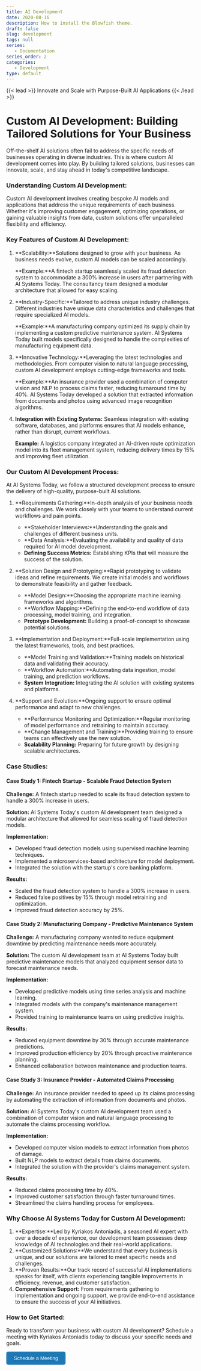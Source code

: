 ```yaml
---
title: AI Development
date: 2020-08-16
description: How to install the Blowfish theme.
draft: false
slug: development
tags: null
series:
   - Documentation
series_order: 2
categories:
   - Development
type: default
---
```

{{< lead >}}
Innovate and Scale with Purpose-Built AI Applications
{{< /lead >}}

# Custom AI Development: Building Tailored Solutions for Your Business

Off-the-shelf AI solutions often fail to address the specific needs of businesses operating in diverse industries. This is where custom AI development comes into play. By building tailored solutions, businesses can innovate, scale, and stay ahead in today's competitive landscape.

### Understanding Custom AI Development:

Custom AI development involves creating bespoke AI models and applications that address the unique requirements of each business. Whether it's improving customer engagement, optimizing operations, or gaining valuable insights from data, custom solutions offer unparalleled flexibility and efficiency.

### Key Features of Custom AI Development:

1. **Scalability:**Solutions designed to grow with your business. As business needs evolve, custom AI models can be scaled accordingly.

   **Example:**A fintech startup seamlessly scaled its fraud detection system to accommodate a 300% increase in users after partnering with AI Systems Today. The consultancy team designed a modular architecture that allowed for easy scaling.
2. **Industry-Specific:**Tailored to address unique industry challenges. Different industries have unique data characteristics and challenges that require specialized AI models.

   **Example:**A manufacturing company optimized its supply chain by implementing a custom predictive maintenance system. AI Systems Today built models specifically designed to handle the complexities of manufacturing equipment data.
3. **Innovative Technology:**Leveraging the latest technologies and methodologies. From computer vision to natural language processing, custom AI development employs cutting-edge frameworks and tools.

   **Example:**An insurance provider used a combination of computer vision and NLP to process claims faster, reducing turnaround time by 40%. AI Systems Today developed a solution that extracted information from documents and photos using advanced image recognition algorithms.
4. **Integration with Existing Systems:**
   Seamless integration with existing software, databases, and platforms ensures that AI models enhance, rather than disrupt, current workflows.

   **Example:**
   A logistics company integrated an AI-driven route optimization model into its fleet management system, reducing delivery times by 15% and improving fleet utilization.

### Our Custom AI Development Process:

At AI Systems Today, we follow a structured development process to ensure the delivery of high-quality, purpose-built AI solutions.

1. **Requirements Gathering:**In-depth analysis of your business needs and challenges. We work closely with your teams to understand current workflows and pain points.

   - **Stakeholder Interviews:**Understanding the goals and challenges of different business units.
   - **Data Analysis:**Evaluating the availability and quality of data required for AI model development.
   - **Defining Success Metrics:**
     Establishing KPIs that will measure the success of the solution.
2. **Solution Design and Prototyping:**Rapid prototyping to validate ideas and refine requirements. We create initial models and workflows to demonstrate feasibility and gather feedback.

   - **Model Design:**Choosing the appropriate machine learning frameworks and algorithms.
   - **Workflow Mapping:**Defining the end-to-end workflow of data processing, model training, and integration.
   - **Prototype Development:**
     Building a proof-of-concept to showcase potential solutions.
3. **Implementation and Deployment:**Full-scale implementation using the latest frameworks, tools, and best practices.

   - **Model Training and Validation:**Training models on historical data and validating their accuracy.
   - **Workflow Automation:**Automating data ingestion, model training, and prediction workflows.
   - **System Integration:**
     Integrating the AI solution with existing systems and platforms.
4. **Support and Evolution:**Ongoing support to ensure optimal performance and adapt to new challenges.

   - **Performance Monitoring and Optimization:**Regular monitoring of model performance and retraining to maintain accuracy.
   - **Change Management and Training:**Providing training to ensure teams can effectively use the new solution.
   - **Scalability Planning:**
     Preparing for future growth by designing scalable architectures.

### Case Studies:

#### Case Study 1: Fintech Startup - Scalable Fraud Detection System

**Challenge:**
A fintech startup needed to scale its fraud detection system to handle a 300% increase in users.

**Solution:**
AI Systems Today's custom AI development team designed a modular architecture that allowed for seamless scaling of fraud detection models.

**Implementation:**

- Developed fraud detection models using supervised machine learning techniques.
- Implemented a microservices-based architecture for model deployment.
- Integrated the solution with the startup's core banking platform.

**Results:**

- Scaled the fraud detection system to handle a 300% increase in users.
- Reduced false positives by 15% through model retraining and optimization.
- Improved fraud detection accuracy by 25%.

#### Case Study 2: Manufacturing Company - Predictive Maintenance System

**Challenge:**
A manufacturing company wanted to reduce equipment downtime by predicting maintenance needs more accurately.

**Solution:**
The custom AI development team at AI Systems Today built predictive maintenance models that analyzed equipment sensor data to forecast maintenance needs.

**Implementation:**

- Developed predictive models using time series analysis and machine learning.
- Integrated models with the company's maintenance management system.
- Provided training to maintenance teams on using predictive insights.

**Results:**

- Reduced equipment downtime by 30% through accurate maintenance predictions.
- Improved production efficiency by 20% through proactive maintenance planning.
- Enhanced collaboration between maintenance and production teams.

#### Case Study 3: Insurance Provider - Automated Claims Processing

**Challenge:**
An insurance provider needed to speed up its claims processing by automating the extraction of information from documents and photos.

**Solution:**
AI Systems Today's custom AI development team used a combination of computer vision and natural language processing to automate the claims processing workflow.

**Implementation:**

- Developed computer vision models to extract information from photos of damage.
- Built NLP models to extract details from claims documents.
- Integrated the solution with the provider's claims management system.

**Results:**

- Reduced claims processing time by 40%.
- Improved customer satisfaction through faster turnaround times.
- Streamlined the claims handling process for employees.

### Why Choose AI Systems Today for Custom AI Development:

1. **Expertise:**Led by Kyriakos Antoniadis, a seasoned AI expert with over a decade of experience, our development team possesses deep knowledge of AI technologies and their real-world applications.
2. **Customized Solutions:**We understand that every business is unique, and our solutions are tailored to meet specific needs and challenges.
3. **Proven Results:**Our track record of successful AI implementations speaks for itself, with clients experiencing tangible improvements in efficiency, revenue, and customer satisfaction.
4. **Comprehensive Support:**
   From requirements gathering to implementation and ongoing support, we provide end-to-end assistance to ensure the success of your AI initiatives.

### How to Get Started:

Ready to transform your business with custom AI development? Schedule a meeting with Kyriakos Antoniadis today to discuss your specific needs and goals.

<a href="https://calendly.com/contact-ai-systems-today/30min" 
    target="_blank" 
    style="text-decoration:none;">
      <button style="padding:10px 20px; background-color:#1f78b4; color:white; border:none; border-radius:5px; cursor:pointer;">Schedule a Meeting
      </button>
</a>
